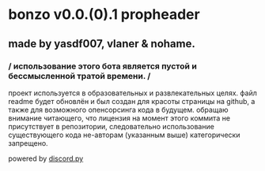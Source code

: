 # bonzo v0.0.(0).1 propheader
## made by yasdf007, vlaner & nohame.
### / использование этого бота является пустой и бессмысленной тратой времени. /

проект используется в образовательных и развлекательных целях.
файл readme будет обновлён и был создан для красоты страницы на github, а также для возможного опенсорсинга кода в будущем.
обращаю внимание читающего, что лицензия на момент этого коммита не присутствует в репозитории, следовательно использование существующего кода не-авторам (указанным выше) категорически запрещено.

powered by [discord.py](https://github.com/Rapptz/discord.py)